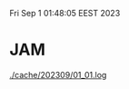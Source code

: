Fri Sep  1 01:48:05 EEST 2023
# JAM
<a href='./cache/202309/01_01.log'>./cache/202309/01_01.log</a>
